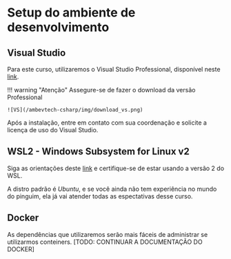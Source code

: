 # Setup do ambiente de desenvolvimento

## Visual Studio

Para este curso, utilizaremos o Visual Studio Professional, disponível neste [link](https://visualstudio.microsoft.com/pt-br/).

!!! warning "Atenção"
    Assegure-se de fazer o download da versão Professional 

    ![VS](/ambevtech-csharp/img/download_vs.png)

Após a instalação, entre em contato com sua coordenação e solicite a licença de uso do Visual Studio.


## WSL2 - Windows Subsystem for Linux v2

Siga as orientações deste [link](https://learn.microsoft.com/pt-br/windows/wsl/install) e certifique-se de estar usando a versão 2 do WSL.

A distro padrão é *Ubuntu*, e se você ainda não tem experiência no mundo do pinguim, ela já vai atender todas as espectativas desse curso.

## Docker

As dependências que utilizaremos serão mais fáceis de administrar se utilizarmos conteiners.
[TODO: CONTINUAR A DOCUMENTAÇÃO DO DOCKER]